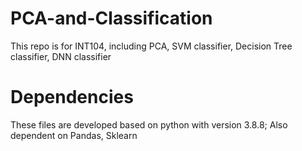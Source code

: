 # PCA-and-Classification
This repo is for INT104, including PCA, SVM classifier, Decision Tree classifier, DNN classifier

# Dependencies
These files are developed based on python with version 3.8.8;
Also dependent on Pandas, Sklearn

